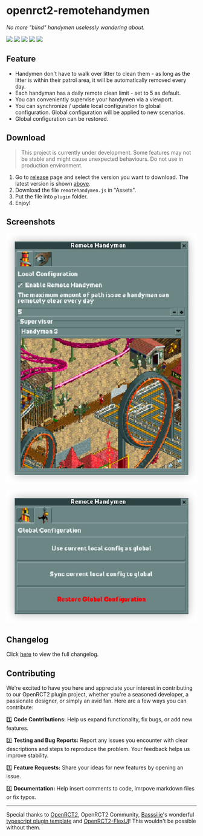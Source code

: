 # openrct2-remotehandymen

*No more "blind" handymen uselessly wandering about.*

![](https://img.shields.io/badge/type-remote-important?style=flat-square) 
![](https://img.shields.io/badge/language-Typescript-3178C6?style=flat-square) 
![](https://img.shields.io/badge/version-v0.3.0-inactive?style=flat-square) 
![](https://img.shields.io/badge/status-developing-inactive?style=flat-square) 
![](https://img.shields.io/github/license/mrmagic2020/openrct2-remotehandymen?color=informational&style=flat-square)

## Feature
- Handymen don't have to walk over litter to clean them - as long as the litter is within their patrol area, it will be automatically removed every day.
- Each handyman has a daily remote clean limit - set to 5 as default.
- You can conveniently supervise your handymen via a viewport. 
- You can synchronize / update local configuration to global configuration. Global configuration will be applied to new scenarios. 
- Global configuration can be restored. 

## Download
> This project is currently under development. Some features may not be stable and might cause unexpected behaviours. Do not use in production environment. 

1. Go to [release](https://github.com/mrmagic2020/openrct2-remotehandymen/releases) page and select the version you want to download. The latest version is shown [above](#openrct2-remotehandymen). 
2. Download the file `remotehandymen.js` in "Assets".
3. Put the file into `plugin` folder. 
4. Enjoy!

## Screenshots

![](https://github.com/mrmagic2020/openrct2-remotehandymen/blob/main/Assets/local_config_0.3.0.jpg?raw=true)

![](https://github.com/mrmagic2020/openrct2-remotehandymen/blob/main/Assets/global_config_0.2.0.jpg?raw=true)

## Changelog

Click [here](https://github.com/mrmagic2020/openrct2-remotehandymen/blob/main/CHANGELOG.md) to view the full changelog. 

## Contributing

We're excited to have you here and appreciate your interest in contributing to our OpenRCT2 plugin project, whether you're a seasoned developer, a passionate designer, or simply an avid fan. Here are a few ways you can contribute: 

1️⃣ **Code Contributions:** Help us expand functionality, fix bugs, or add new features. 

2️⃣ **Testing and Bug Reports:** Report any issues you encounter with clear descriptions and steps to reproduce the problem. Your feedback helps us improve stability.

3️⃣ **Feature Requests:** Share your ideas for new features by opening an issue.

4️⃣ **Documentation:** Help insert comments to code, imrpove markdown files or fix typos.

---

Special thanks to [OpenRCT2](https://openrct2.org), OpenRCT2 Community, [Basssiiie](https://github.com/Basssiiie)'s wonderful [typescript plugin template](https://github.com/Basssiiie/OpenRCT2-Simple-Typescript-Template) and [OpenRCT2-FlexUI](https://github.com/Basssiiie/OpenRCT2-FlexUI)! This wouldn't be possible without them. 